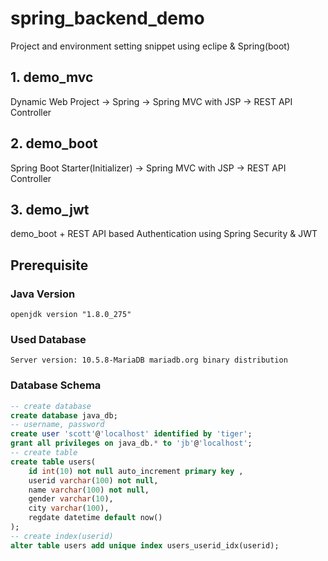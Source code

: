 # spring_backend_demo
Project and environment setting snippet using eclipe & Spring(boot) 

## 1. demo_mvc
Dynamic Web Project -> Spring -> Spring MVC with JSP -> REST API Controller

## 2. demo_boot
Spring Boot Starter(Initializer) -> Spring MVC with JSP -> REST API Controller

## 3. demo_jwt
demo_boot + REST API based Authentication using Spring Security & JWT

## Prerequisite

### Java Version
```
openjdk version "1.8.0_275"
```

### Used Database
```
Server version: 10.5.8-MariaDB mariadb.org binary distribution
```
### Database Schema
```sql
-- create database
create database java_db;
-- username, password
create user 'scott'@'localhost' identified by 'tiger';
grant all privileges on java_db.* to 'jb'@'localhost';
-- create table
create table users(
    id int(10) not null auto_increment primary key ,
    userid varchar(100) not null,
    name varchar(100) not null,
    gender varchar(10),
    city varchar(100),
    regdate datetime default now()
);
-- create index(userid)
alter table users add unique index users_userid_idx(userid);
```

